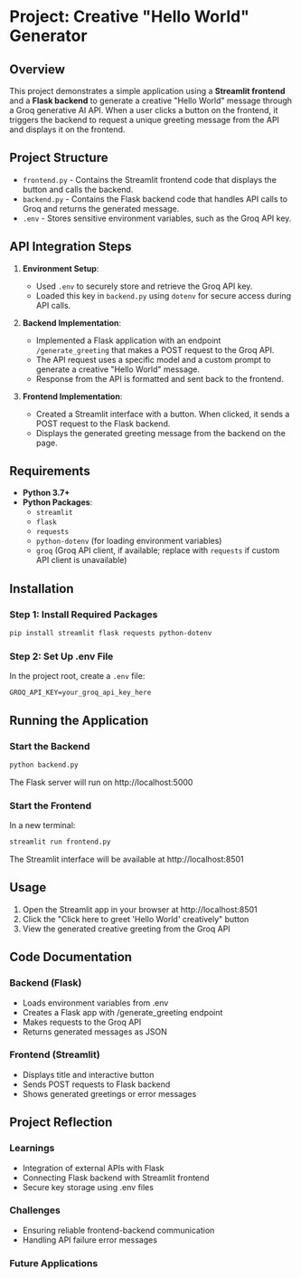 # Project: Creative "Hello World" Generator

## Overview
This project demonstrates a simple application using a **Streamlit frontend** and a **Flask backend** to generate a creative "Hello World" message through a Groq generative AI API. When a user clicks a button on the frontend, it triggers the backend to request a unique greeting message from the API and displays it on the frontend.

## Project Structure
- `frontend.py` - Contains the Streamlit frontend code that displays the button and calls the backend.
- `backend.py` - Contains the Flask backend code that handles API calls to Groq and returns the generated message.
- `.env` - Stores sensitive environment variables, such as the Groq API key.

## API Integration Steps
1. **Environment Setup**: 
   - Used `.env` to securely store and retrieve the Groq API key. 
   - Loaded this key in `backend.py` using `dotenv` for secure access during API calls.

2. **Backend Implementation**:
   - Implemented a Flask application with an endpoint `/generate_greeting` that makes a POST request to the Groq API.
   - The API request uses a specific model and a custom prompt to generate a creative "Hello World" message.
   - Response from the API is formatted and sent back to the frontend.

3. **Frontend Implementation**:
   - Created a Streamlit interface with a button. When clicked, it sends a POST request to the Flask backend.
   - Displays the generated greeting message from the backend on the page.

## Requirements
- **Python 3.7+**
- **Python Packages**:
  - `streamlit`
  - `flask`
  - `requests`
  - `python-dotenv` (for loading environment variables)
  - `groq` (Groq API client, if available; replace with `requests` if custom API client is unavailable)

## Installation

### Step 1: Install Required Packages
```bash
pip install streamlit flask requests python-dotenv
```

### Step 2: Set Up .env File
In the project root, create a `.env` file:
```plaintext
GROQ_API_KEY=your_groq_api_key_here
```

## Running the Application

### Start the Backend
```bash
python backend.py
```
The Flask server will run on http://localhost:5000

### Start the Frontend
In a new terminal:
```bash
streamlit run frontend.py
```
The Streamlit interface will be available at http://localhost:8501

## Usage

1. Open the Streamlit app in your browser at http://localhost:8501
2. Click the "Click here to greet 'Hello World' creatively" button
3. View the generated creative greeting from the Groq API

## Code Documentation

### Backend (Flask)
- Loads environment variables from .env
- Creates a Flask app with /generate_greeting endpoint
- Makes requests to the Groq API
- Returns generated messages as JSON

### Frontend (Streamlit)
- Displays title and interactive button
- Sends POST requests to Flask backend
- Shows generated greetings or error messages

## Project Reflection

### Learnings
- Integration of external APIs with Flask
- Connecting Flask backend with Streamlit frontend
- Secure key storage using .env files

### Challenges
- Ensuring reliable frontend-backend communication
- Handling API failure error messages

### Future Applications
